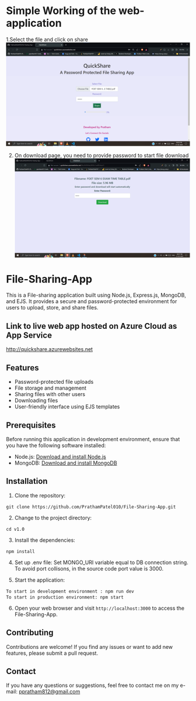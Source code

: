 # Simple Working of the web-application

1.Select the file and click on share
![Alt text](photos/01.png)

2. On download page, you need to provide password to start file download
![Alt text](photos/02.png)

# File-Sharing-App
This is a File-sharing application built using Node.js, Express.js, MongoDB, and EJS. 
It provides a secure and password-protected environment for users to upload, store, and share files.

## Link to live web app hosted on Azure Cloud as App Service
http://quickshare.azurewebsites.net

## Features
- Password-protected file uploads
- File storage and management
- Sharing files with other users
- Downloading files
- User-friendly interface using EJS templates

## Prerequisites
Before running this application in development environment, ensure that you have the following software installed:
- Node.js: [Download and install Node.js](https://nodejs.org)
- MongoDB: [Download and install MongoDB](https://www.mongodb.com)


## Installation
1. Clone the repository:
```
git clone https://github.com/PrathamPatel010/File-Sharing-App.git
```
2. Change to the project directory:
```
cd v1.0
```
3. Install the dependencies:
```
npm install
```
4. Set up .env file:
Set MONGO_URI variable equal to DB connection string.
To avoid port collisons, in the source code port value is 3000.

5. Start the application:
```
To start in development environment : npm run dev
To start in production environment: npm start
```

6. Open your web browser and visit `http://localhost:3000` to access the File-Sharing-App.

## Contributing
Contributions are welcome! If you find any issues or want to add new features, please submit a pull request.

## Contact
If you have any questions or suggestions, feel free to contact me on my e-mail: ppratham812@gmail.com